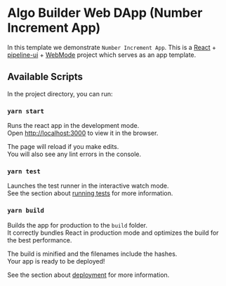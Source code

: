 # Algo Builder Web DApp (Number Increment App)

In this template we demonstrate `Number Increment App`. This is a [React](https://reactjs.org/) + [pipeline-ui](https://www.pipeline-ui.com/) + [WebMode](https://algobuilder.dev/api/web/modules) project which serves as an app template.

## Available Scripts

In the project directory, you can run:

### `yarn start`

Runs the react app in the development mode.\
Open [http://localhost:3000](http://localhost:3000) to view it in the browser.

The page will reload if you make edits.\
You will also see any lint errors in the console.

### `yarn test`

Launches the test runner in the interactive watch mode.\
See the section about [running tests](https://facebook.github.io/create-react-app/docs/running-tests) for more information.

### `yarn build`

Builds the app for production to the `build` folder.\
It correctly bundles React in production mode and optimizes the build for the best performance.

The build is minified and the filenames include the hashes.\
Your app is ready to be deployed!

See the section about [deployment](https://facebook.github.io/create-react-app/docs/deployment) for more information.
